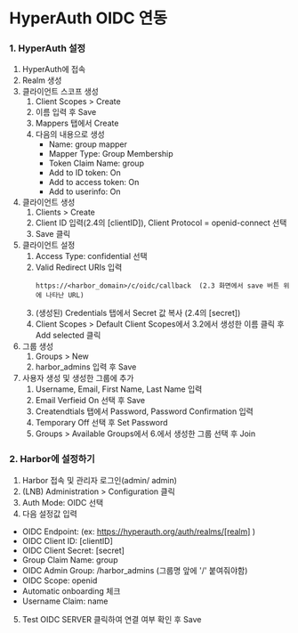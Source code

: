# HyperAuth OIDC 연동

### 1. HyperAuth 설정
    
1. HyperAuth에 접속
2. Realm 생성
3. 클라이언트 스코프 생성
   1. Client Scopes > Create
   2. 이름 입력 후 Save
   3. Mappers 탭에서 Create
   4. 다음의 내용으로 생성
      - Name: group mapper
      - Mapper Type: Group Membership
      - Token Claim Name: group
      - Add to ID token: On
      - Add to access token: On
      - Add to userinfo: On
4. 클라이언트 생성
   1. Clients > Create
   2. Client ID 입력(2.4의 [clientID]), Client Protocol = openid-connect 선택 
   3. Save 클릭
5. 클라이언트 설정
   1. Access Type: confidential 선택
   2. Valid Redirect URIs 입력 
      ```text
      https://<harbor_domain>/c/oidc/callback  (2.3 화면에서 save 버튼 위에 나타난 URL)
      ```
   3. (생성된) Credentials 탭에서 Secret 값 복사 (2.4의 [secret])
   4. Client Scopes > Default Client Scopes에서 3.2에서 생성한 이름 클릭 후 Add selected 클릭 
6. 그룹 생성
   1. Groups > New
   2. harbor_admins 입력 후 Save
7. 사용자 생성 및 생성한 그룹에 추가
   1. Username, Email, First Name, Last Name 입력 
   2. Email Verfieid On 선택 후 Save
   3. Createndtials 탭에서 Password, Password Confirmation 입력
   4. Temporary Off 선택 후 Set Password
   5. Groups > Available Groups에서 6.에서 생성한 그룹 선택 후 Join


### 2. Harbor에 설정하기

1. Harbor 접속 및 관리자 로그인(admin/ admin)
2. (LNB) Administration > Configuration 클릭
3. Auth Mode: OIDC 선택
4. 다음 설정값 입력
- OIDC Endpoint: (ex: https://hyperauth.org/auth/realms/[realm] )
- OIDC Client ID: [clientID]
- OIDC Client Secret: [secret]
- Group Claim Name: group
- OIDC Admin Group: /harbor_admins (그룹명 앞에 '/' 붙여줘야함)
- OIDC Scope: openid
- Automatic onboarding 체크
- Username Claim: name
5. Test OIDC SERVER 클릭하여 연결 여부 확인 후 Save

